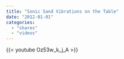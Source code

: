 ```yaml
---
title: "Sonic Sand Vibrations on the Table"
date: "2012-01-01"
categories:
  - "shares"
  - "videos"
---
```


{{< youtube Oz53w_k_j_A >}}
